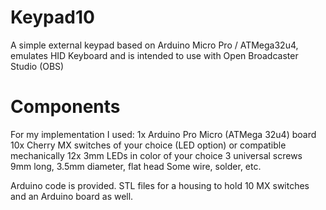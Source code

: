 # Keypad10
A simple external keypad based on Arduino Micro Pro / ATMega32u4, emulates HID Keyboard and is intended to use with Open Broadcaster Studio (OBS)

# Components

For my implementation I used:
1x Arduino Pro Micro (ATMega 32u4) board
10x Cherry MX switches of your choice (LED option) or compatible mechanically
12x 3mm LEDs in color of your choice
3 universal screws 9mm long, 3.5mm diameter, flat head
Some wire, solder, etc.

Arduino code is provided.
STL files for a housing to hold 10 MX switches and an Arduino board as well.
